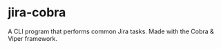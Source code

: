 # jira-cobra
A CLI program that performs common Jira tasks. Made with the Cobra &amp; Viper framework.

